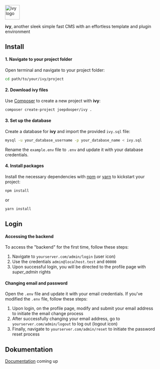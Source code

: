 <div style="max-height:48px;width:auto;">
  <img src="https://dooper.io/ivy/logo.svg" alt="ivy logo" height="48">
</div>

**ivy**, another sleek simple fast CMS with an effortless template and plugin environment

## Install

#### 1. Navigate to your project folder

Open terminal and navigate to your project folder:

```bash
cd path/to/your/ivy/project
```

#### 2. Download ivy files

Use [Composer](https://getcomposer.org/) to create a new project with **ivy**:

```bash
composer create-project joepdooper/ivy .
```

#### 3. Set up the database

Create a database for **ivy** and import the provided `ivy.sql` file:

```bash
mysql -u your_database_username -p your_database_name < ivy.sql
```

Rename the `example.env` file to `.env` and update it with your database credentials.

#### 4. Install packages

Install the necessary dependencies with [npm](https://docs.npmjs.com/downloading-and-installing-node-js-and-npm) or [yarn](https://yarnpkg.com/) to kickstart your project:

```bash
npm install
```

or

```bash
yarn install
```

## Login

#### Accessing the backend

To access the "backend" for the first time, follow these steps:

1. Navigate to `yourserver.com/admin/login` (user icon)
2. Use the credentials `admin@localhost.test` and `00000`
3. Upon successful login, you will be directed to the profile page with *super_admin* rights

#### Changing email and password

Open the `.env` file and update it with your email credentials. If you've modified the `.env` file, follow these steps:

1. Upon login, on the profile page, modify and submit your email address to initiate the email change process
2. After successfully changing your email address, go to `yourserver.com/admin/logout` to log out (logout icon)
3. Finally, navigate to `yourserver.com/admin/reset` to initiate the password reset process


## Dokumentation

[Documentation](https://dooper.io/ivy) coming up
